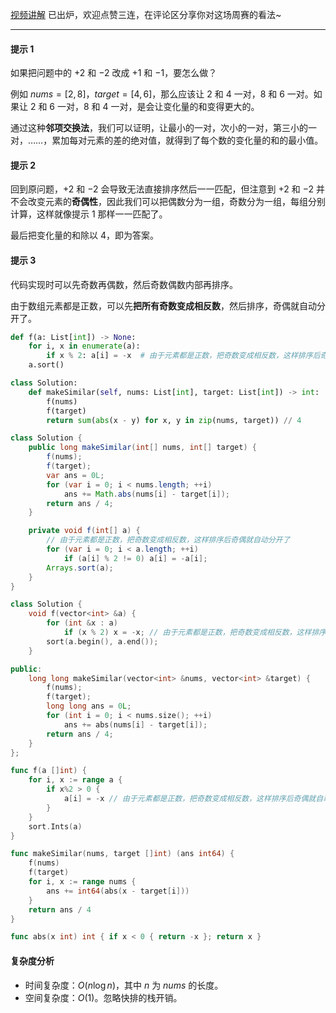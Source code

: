 [视频讲解](https://www.bilibili.com/video/BV1ne4y1e7nu) 已出炉，欢迎点赞三连，在评论区分享你对这场周赛的看法~

---

#### 提示 1

如果把问题中的 $+2$ 和 $-2$ 改成 $+1$ 和 $-1$，要怎么做？

例如 $\textit{nums}=[2,8]$，$\textit{target}=[4,6]$，那么应该让 $2$ 和 $4$ 一对，$8$ 和 $6$ 一对。如果让 $2$ 和 $6$ 一对，$8$ 和 $4$ 一对，是会让变化量的和变得更大的。

通过这种**邻项交换法**，我们可以证明，让最小的一对，次小的一对，第三小的一对，……，累加每对元素的差的绝对值，就得到了每个数的变化量的和的最小值。

#### 提示 2

回到原问题，$+2$ 和 $-2$ 会导致无法直接排序然后一一匹配，但注意到 $+2$ 和 $-2$ 并不会改变元素的**奇偶性**，因此我们可以把偶数分为一组，奇数分为一组，每组分别计算，这样就像提示 1 那样一一匹配了。

最后把变化量的和除以 $4$，即为答案。

#### 提示 3

代码实现时可以先奇数再偶数，然后奇数偶数内部再排序。

由于数组元素都是正数，可以先**把所有奇数变成相反数**，然后排序，奇偶就自动分开了。

```py [sol1-Python3]
def f(a: List[int]) -> None:
    for i, x in enumerate(a):
        if x % 2: a[i] = -x  # 由于元素都是正数，把奇数变成相反数，这样排序后奇偶就自动分开了
    a.sort()

class Solution:
    def makeSimilar(self, nums: List[int], target: List[int]) -> int:
        f(nums)
        f(target)
        return sum(abs(x - y) for x, y in zip(nums, target)) // 4
```

```java [sol1-Java]
class Solution {
    public long makeSimilar(int[] nums, int[] target) {
        f(nums);
        f(target);
        var ans = 0L;
        for (var i = 0; i < nums.length; ++i)
            ans += Math.abs(nums[i] - target[i]);
        return ans / 4;
    }

    private void f(int[] a) {
        // 由于元素都是正数，把奇数变成相反数，这样排序后奇偶就自动分开了
        for (var i = 0; i < a.length; ++i)
            if (a[i] % 2 != 0) a[i] = -a[i];
        Arrays.sort(a);
    }
}
```

```cpp [sol1-C++]
class Solution {
    void f(vector<int> &a) {
        for (int &x : a)
            if (x % 2) x = -x; // 由于元素都是正数，把奇数变成相反数，这样排序后奇偶就自动分开了
        sort(a.begin(), a.end());
    }

public:
    long long makeSimilar(vector<int> &nums, vector<int> &target) {
        f(nums);
        f(target);
        long long ans = 0L;
        for (int i = 0; i < nums.size(); ++i)
            ans += abs(nums[i] - target[i]);
        return ans / 4;
    }
};
```

```go [sol1-Go]
func f(a []int) {
	for i, x := range a {
		if x%2 > 0 {
			a[i] = -x // 由于元素都是正数，把奇数变成相反数，这样排序后奇偶就自动分开了
		}
	}
	sort.Ints(a)
}

func makeSimilar(nums, target []int) (ans int64) {
	f(nums)
	f(target)
	for i, x := range nums {
		ans += int64(abs(x - target[i]))
	}
	return ans / 4
}

func abs(x int) int { if x < 0 { return -x }; return x }
```

#### 复杂度分析

- 时间复杂度：$O(n\log n)$，其中 $n$ 为 $\textit{nums}$ 的长度。
- 空间复杂度：$O(1)$。忽略快排的栈开销。
